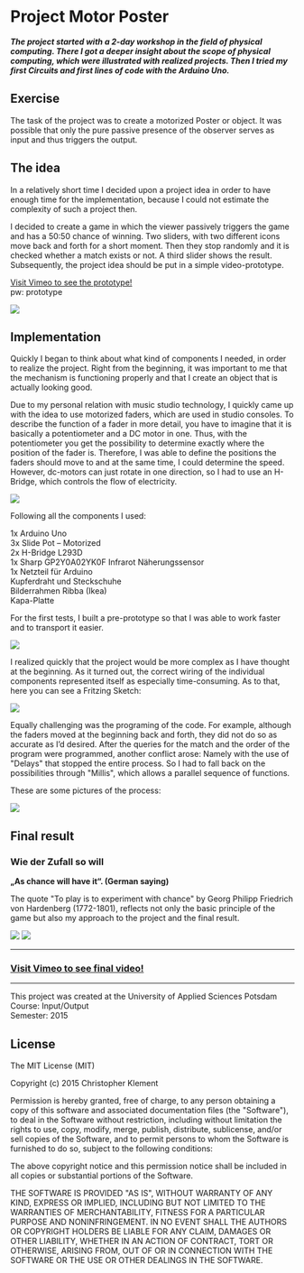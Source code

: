 # Project Motor Poster

***The project started with a 2-day workshop in the field of physical computing. There I got a deeper insight about the scope of physical computing, which were illustrated with realized projects. Then I tried my first Circuits and first lines of code with the Arduino Uno.***

## Exercise

The task of the project was to create a motorized Poster or object. It was possible that only the pure passive presence of the observer serves as input and thus triggers the output.

## The idea

In a relatively short time I decided upon a project idea in order to have enough time for the implementation, because I could not estimate the complexity of such a project then.

I decided to create a game in which the viewer passively triggers the game and has a 50:50 chance of winning. Two sliders, with two different icons move back and forth for a short moment. Then they stop randomly and it is checked whether a match exists or not. A third slider shows the result.
Subsequently, the project idea should be put in a simple video-prototype.

[Visit Vimeo to see the prototype!](https://vimeo.com/140432923)  
pw: prototype

![](images/paper_prototype.jpg)

## Implementation

Quickly I began to think about what kind of components I needed, in order to realize the project. Right from the beginning, it was important to me that the mechanism is functioning properly and that I create an object that is actually looking good.

Due to my personal relation with music studio technology, I quickly came up with the idea to use motorized faders, which are used in studio consoles. To describe the function of a fader in more detail, you have to imagine that it is basically a potentiometer and a DC motor in one. Thus, with the potentiometer you get the possibility to determine exactly where the position of the fader is. Therefore, I was able to define the positions the faders should move to and at the same time, I could determine the speed. However, dc-motors can just rotate in one direction, so I had to use an H-Bridge, which controls the flow of electricity.

![](images/fader_hbridge.jpg)

Following all the components I used:

1x Arduino Uno  
3x Slide Pot – Motorized  
2x H-Bridge L293D  
1x Sharp GP2Y0A02YK0F Infrarot Näherungssensor  
1x Netzteil für Arduino  
Kupferdraht und Steckschuhe  
Bilderrahmen Ribba (Ikea)  
Kapa-Platte

For the first tests, I built a pre-prototype so that I was able to work faster and to transport it easier.

![](images/pre_prototype.jpg)

I realized quickly that the project would be more complex as I have thought at the beginning. As it turned out, the correct wiring of the individual components represented itself as especially time-consuming.
As to that, here you can see a Fritzing Sketch:

![](images/fritzing_sketch.png)

Equally challenging was the programing of the code. For example, although the faders moved at the beginning back and forth, they did not do so as accurate as I’d desired. After the queries for the match and the order of the program were programmed, another conflict arose: Namely with the use of "Delays" that stopped the entire process. So I had to fall back on the possibilities through "Millis", which allows a parallel sequence of functions.

These are some pictures of the process:

![](images/process_01.jpg)

## Final result

### Wie der Zufall so will

**„As chance will have it“. (German saying)**

The quote "To play is to experiment with chance" by Georg Philipp Friedrich von Hardenberg (1772-1801), reflects not only the basic principle of the game but also my approach to the project and the final result.

![](images/final_shot_01.jpg)
![](images/final_shot_02.jpg)

---

### [Visit Vimeo to see final video!](https://vimeo.com/???)

---

This project was created at the University of Applied Sciences Potsdam  
Course: Input/Output  
Semester: 2015

## License

The MIT License (MIT)

Copyright (c) 2015 Christopher Klement

Permission is hereby granted, free of charge, to any person obtaining a copy
of this software and associated documentation files (the "Software"), to deal
in the Software without restriction, including without limitation the rights
to use, copy, modify, merge, publish, distribute, sublicense, and/or sell
copies of the Software, and to permit persons to whom the Software is
furnished to do so, subject to the following conditions:

The above copyright notice and this permission notice shall be included in all
copies or substantial portions of the Software.

THE SOFTWARE IS PROVIDED "AS IS", WITHOUT WARRANTY OF ANY KIND, EXPRESS OR
IMPLIED, INCLUDING BUT NOT LIMITED TO THE WARRANTIES OF MERCHANTABILITY,
FITNESS FOR A PARTICULAR PURPOSE AND NONINFRINGEMENT. IN NO EVENT SHALL THE
AUTHORS OR COPYRIGHT HOLDERS BE LIABLE FOR ANY CLAIM, DAMAGES OR OTHER
LIABILITY, WHETHER IN AN ACTION OF CONTRACT, TORT OR OTHERWISE, ARISING FROM,
OUT OF OR IN CONNECTION WITH THE SOFTWARE OR THE USE OR OTHER DEALINGS IN THE
SOFTWARE.
